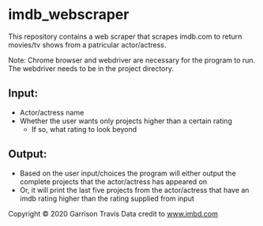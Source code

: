 # imdb_webscraper

This repository contains a web scraper that scrapes imdb.com to return movies/tv shows from a patricular actor/actress.

Note: Chrome browser and webdriver are necessary for the program to run. The webdriver needs to be in the project directory.

Input:
-----
 - Actor/actress name
 - Whether the user wants only projects higher than a certain rating
      - If so, what rating to look beyond
      
Output:
------
 - Based on the user input/choices the program will either output the complete projects that the actor/actress has appeared on
 - Or, it will print the last five projects from the actor/actress that have an imdb rating higher than the rating supplied from input
 
Copyright © 2020 Garrison Travis
Data credit to www.imbd.com
